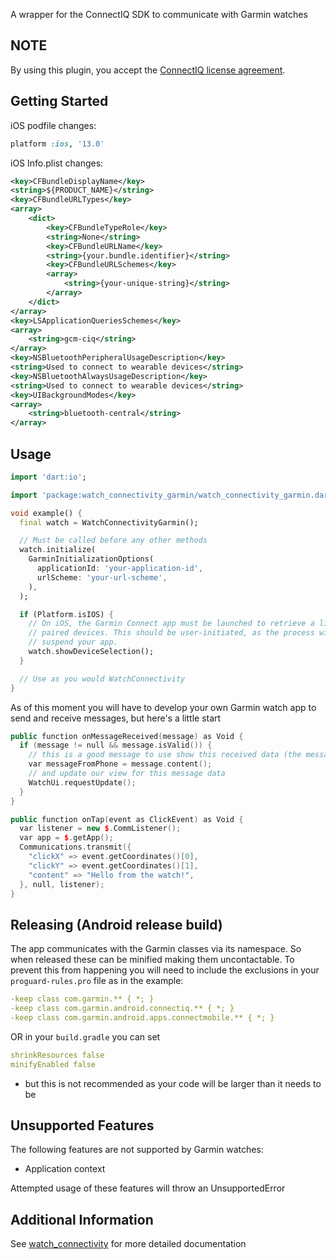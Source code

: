 A wrapper for the ConnectIQ SDK to communicate with Garmin watches

## NOTE

By using this plugin, you accept the [ConnectIQ license agreement](https://developer.garmin.com/connect-iq/sdk/).

## Getting Started

iOS podfile changes:
```ruby
platform :ios, '13.0'
```

iOS Info.plist changes:
```xml
<key>CFBundleDisplayName</key>
<string>${PRODUCT_NAME}</string>
<key>CFBundleURLTypes</key>
<array>
    <dict>
        <key>CFBundleTypeRole</key>
        <string>None</string>
        <key>CFBundleURLName</key>
        <string>{your.bundle.identifier}</string>
        <key>CFBundleURLSchemes</key>
        <array>
            <string>{your-unique-string}</string>
        </array>
    </dict>
</array>
<key>LSApplicationQueriesSchemes</key>
<array>
    <string>gcm-ciq</string>
</array>
<key>NSBluetoothPeripheralUsageDescription</key>
<string>Used to connect to wearable devices</string>
<key>NSBluetoothAlwaysUsageDescription</key>
<string>Used to connect to wearable devices</string>
<key>UIBackgroundModes</key>
<array>
    <string>bluetooth-central</string>
</array>
```

## Usage

<!-- embedme readme/usage.dart -->
```dart
import 'dart:io';

import 'package:watch_connectivity_garmin/watch_connectivity_garmin.dart';

void example() {
  final watch = WatchConnectivityGarmin();

  // Must be called before any other methods
  watch.initialize(
    GarminInitializationOptions(
      applicationId: 'your-application-id',
      urlScheme: 'your-url-scheme',
    ),
  );

  if (Platform.isIOS) {
    // On iOS, the Garmin Connect app must be launched to retrieve a list of
    // paired devices. This should be user-initiated, as the process will
    // suspend your app.
    watch.showDeviceSelection();
  }

  // Use as you would WatchConnectivity
}

```

As of this moment you will have to develop your own Garmin watch app to send and receive messages, but here's a little start
```cpp
public function onMessageReceived(message) as Void {
  if (message != null && message.isValid()) {
    // this is a good message to use show this received data (the message is a map)
    var messageFromPhone = message.content();
    // and update our view for this message data
    WatchUi.requestUpdate();
  }
}

public function onTap(event as ClickEvent) as Void {
  var listener = new $.CommListener();
  var app = $.getApp();
  Communications.transmit({
    "clickX" => event.getCoordinates()[0],
    "clickY" => event.getCoordinates()[1],
    "content" => "Hello from the watch!",
  }, null, listener);
}
```

## Releasing (Android release build)
The app communicates with the Garmin classes via its namespace. So when released these can be minified
making them uncontactable. To prevent this from happening you will need to include the exclusions in your
`proguard-rules.pro` file as in the example:
```yaml
-keep class com.garmin.** { *; }
-keep class com.garmin.android.connectiq.** { *; }
-keep class com.garmin.android.apps.connectmobile.** { *; }
```

OR in your `build.gradle` you can set
```yaml
shrinkResources false
minifyEnabled false
```
* but this is not recommended as your code will be larger than it needs to be

## Unsupported Features

The following features are not supported by Garmin watches:
- Application context

Attempted usage of these features will throw an UnsupportedError

## Additional Information

See [watch_connectivity](https://pub.dev/packages/watch_connectivity) for more detailed documentation